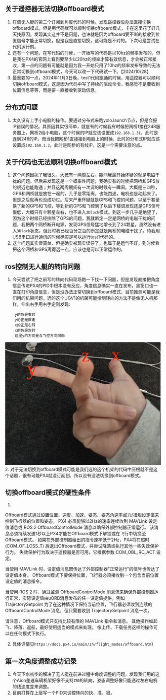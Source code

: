## 关于遥控器无法切换offboard模式
1. 在调无人艇的第二个订阅到角度代码的时候，发现遥控器没办法直接切换offboard模式，但是用代码就可以顺利切换offboard模式，卡在这里花了好几天找原因，发现其实这并不是问题，也许就是因为offboard要不断的接收到位置信号才能正常切换，但是我是直接切换，这可能是不对的。下次可是尝试在代码运行前。
2. 还有一个问题，在写代码的时候，一开始写的代码是以10hz的频率发布的，但是我在PX4的官网上看到要至少以20hz的频率才算有效信息，才会被正常接收，第一点的问题有可能就是因为我一开始只用了10hz的频率发布导致的无法正常切换到offboard模式，今天可以改一下代码试一下。【2024/10/28】
3. 最重要的一点，2024年11月3日晚，test1代码跑通的时候，用遥控器可以顺利切换offboard模式，这是因为代码中写了持续的驱动命令，我感觉不是要收到位置信息等等，而是要一直接收到驱动信息。
## 分布式问题
1. 太久没有上手小电脑的操作。要通过分布式来跑yolo.launch节点，但是会报IP错误的情况。其原因其实很简单，就是有的时候我有时候把网桥1接在248服务器上，网桥2给小电脑，这个时候的IP就应该设置成`192.168.1.31`，此时是连到248的IP。而当我把网桥1直接接到电脑上的时候，此时的分布式IP就应该设置成`192.168.1.2`，此时是网桥的有线IP。这是一个需要注意的点。
## 关于代码也无法顺利切换offboard模式
1. 这个问题困扰了我很久，大概有一两周左右。期间我最开始怀疑的就是电磁干扰的问题。但后来发现这是一个概率性问题，我确实有的时候把网桥和GPS放的很近也能跑通；并且这两周期间有一次调的时候有一瞬间，大概是三四秒，GPS和网桥就是放在一起的，几乎是零距离，也能跑通，电机也是动起来了。但是之后就再也没成功过。后来严重怀疑就是GPS和飞控的问题，以至于甚至换了新的GPS和飞控，等到新的GPS和飞控到了以后下楼调发现还是GPS信号很低，大概只有十颗星左右，也不进入`3Dlock`模式。到这一步几乎是绝望了，因为这个时候已经排除了GPS的问题，我就断定一定是网桥的电磁干扰的问题，我把两个网桥断开电源，发现GPS信号猛地增长到了24颗星，虽然没有进入`3Dlock`状态，但此时我已经百分之百的断定就是网桥的电磁干扰了。待我用USB串口进行通讯的时候确实是可以运行test1代码的。
2. 这个问题其实很简单，但是确实被现实误导了，也属于是运气不好。到时候看把这个网桥和GPS离得远一点，应该也是可以正常运作的。
## ros控制无人艇的转向问题
1. 今天尝试了把之前写的转向代码现场跑一下找一下问题，但是发现直接把角度信息传进PX4的PID中根本没有反应，角度信息确实一直在发布，黑窗口也一直在打印角度信息，但是没办法正常切换到offboard模式，目前推测可能是我们用的机架问题，选的这个UGV1的机架可能控制转向的方法不是像无人机那样，伸出右手用右手定则发现:
        
        y的负是右转
        y的正是直走
        x的正是右转
        x的负是左转
        这里y的方向是与飞控方向同向
![alt text](.assets_IMG/无人艇日记/image-2.png)
2. 对于无法切换到offboard模式可能是我们选的这个机架的代码中压根就不是这个话题，很有可能PX4就没订阅到，所以没有没法切换到offboard模式。
## 切换offboard模式的硬性条件
1. 

Offboard模式通过设置位置、速度、加速、姿态、姿态角速率或力/扭矩设定值来控制飞行器的位置和姿态。
PX4 必须能够以2Hz的速率连续收到 MAVLink 设定值消息或 ROS 2 OffboardControlMode 消息以确保外部控制器正常运行。 该消息必须持续发送1秒以上PX4才能在Offboard模式下解锁或在飞行中切换至Offboard模式。 如果在外部控制器给出的指令速率低于2Hz，PX4将在超时(COM_OF_LOSS_T) 后退出Offboard模式，并尝试降落或执行其他一些失效保护行为。 失效保护行为取决于遥控器是否可用，它根据参数 COM_OBL_RC_ACT 设定。

当使用 MAVLink 时，设定值消息既传达了外部控制器"正常运行"的信号也传达了设定值本身。 Offboard模式下要保持位置，飞行器必须接收到一个包含当前位置设定值的消息指令。

当使用 ROS 2 时，通过监测 OffboardControlMode 消息流来确保外部控制器运行正常，实际设定值由uORB消息发布的任一设定值提供，例如 TrajectorySetpoint 为了在这种情况下保持当前位置，飞行器必须收到连续的 OffboardControlMode 消息，但只需要收到 TrajectorySetpoint 消息一次。

请注意，Offboard模式只支持比较有限的 MAVLink 指令和消息。 其他操作如起飞、降落、返航，最好使用适当的模式来处理。 像上传、下载任务这样的操作可以在任何模式下执行。

2. 具体详情见`https://docs.px4.io/main/zh/flight_modes/offboard.html`
## 第一次角度调整成功记录
1. 今天下水初步的解决了无人艇在前进过程中角度调整的问题，发现我们用的这个Aion差速车辆机架好像不支持`Z轴`的转向，姿态调整好像只能通过左右电机的线速度差来调整。
2. 目前打算在上层写一个PID来调控转向的快、准、狠。